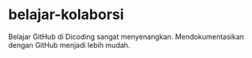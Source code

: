 # belajar-kolaborsi
Belajar GitHub di Dicoding sangat menyenangkan.
Mendokumentasikan dengan GitHub menjadi lebih mudah.
